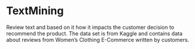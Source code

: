 # TextMining
Review text and based on it how it impacts the customer decision to recommend the product. The data set is from Kaggle and contains data about reviews from Women’s Clothing E-Commerce written by customers.
